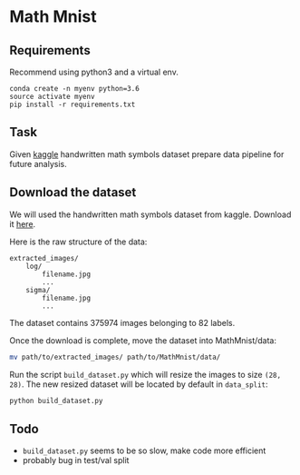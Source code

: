 # Math Mnist

## Requirements

Recommend using python3 and a virtual env.
```
conda create -n myenv python=3.6
source activate myenv
pip install -r requirements.txt
```

## Task

Given  [kaggle](https://www.kaggle.com/xainano/handwrittenmathsymbols) handwritten math symbols dataset prepare data pipeline for future analysis.


## Download the dataset

We will used the handwritten math symbols dataset from kaggle. Download it [here](https://www.kaggle.com/xainano/handwrittenmathsymbols).

Here is the raw structure of the data:
```
extracted_images/
    log/
        filename.jpg
        ...
    sigma/
        filename.jpg
        ...
```

The dataset contains 375974 images belonging to 82 labels.

Once the download is complete, move the dataset into MathMnist/data:
```bash
mv path/to/extracted_images/ path/to/MathMnist/data/
```

Run the script `build_dataset.py` which will resize the images to size `(28, 28)`. The new resized dataset will be located by default in `data_split`:

```bash
python build_dataset.py
```

## Todo

- `build_dataset.py` seems to be so slow, make code more efficient
- probably bug in test/val split


